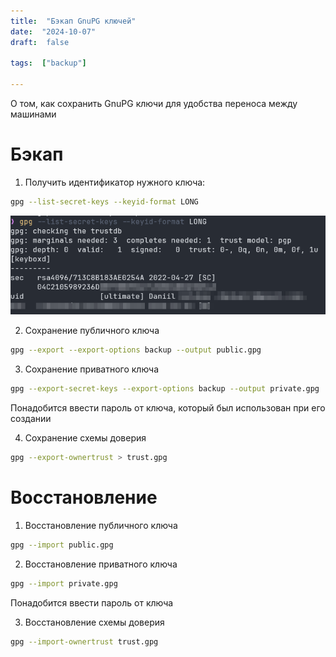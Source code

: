 ```yaml
---
title:  "Бэкап GnuPG ключей"
date:  "2024-10-07"
draft:  false

tags:  ["backup"]

---
```


О том, как сохранить GnuPG ключи для удобства переноса между машинами

<!--more-->

# Бэкап

1. Получить идентификатор нужного ключа:

```bash
gpg --list-secret-keys --keyid-format LONG
```

![Список GPG-ключей](1.png)

2. Сохранение публичного ключа

```bash
gpg --export --export-options backup --output public.gpg
```

3. Сохранение приватного ключа

```bash
gpg --export-secret-keys --export-options backup --output private.gpg
```

Понадобится ввести пароль от ключа, который был использован при его создании

4. Сохранение схемы доверия

```bash
gpg --export-ownertrust > trust.gpg
```

# Восстановление

1. Восстановление публичного ключа

```bash
gpg --import public.gpg
```

2. Восстановление приватного ключа

```bash
gpg --import private.gpg
```

Понадобится ввести пароль от ключа

3. Восстановление схемы доверия

```bash
gpg --import-ownertrust trust.gpg
```

